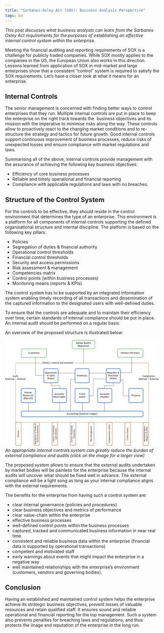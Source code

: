 ```yaml
---
title: "Sarbanes-Oxley Act (SOX): Business Analysis Perspective"
tags: ba
---
```


_This post discusses what business analysts can learn from the Sarbanes Oxley Act requirements for the purposes of establishing an effective internal control system within the enterprise._

Meeting the financial auditing and reporting requirements of SOX is a challenge for publicly traded companies. While SOX mostly applies to the companies in the US, the European Union also works in this direction. Lessons learned from application of SOX in mid-market and large enterprises show that a consistent “control” system is required to satisfy the SOX requirements. Let’s have a closer look at what it means for an enterprise.

## Internal Controls

The senior management is concerned with finding better ways to control enterprises that they run. Multiple internal controls are put in place to keep the enterprise on the right track towards the  business objectives and its mission with the imperative to minimise risks along the way. These controls allow to proactively react to the changing market conditions and to re-structure the strategy and tactics for future growth. Good internal controls support continuous improvement of business processes, reduce risks of unexpected losses and ensure compliance with market regulations and laws.

Summarising all of the above, internal controls provide management with the assurance of achieving the following key business objectives:

*   Efficiency of core business processes
*   Reliable and timely operational and financial reporting
*   Compliance with applicable regulations and laws with no breaches.

## Structure of the Control System

For the controls to be effective, they should reside in the control environment that determines the type of an enterprise. This environment is a platform for all components of internal controls supporting the defined organisational structure and internal discipline. The platform is based on the following key pillars:

*   Policies
*   Segregation of duties &amp; financial authority
*   Operational control thresholds
*   Financial control thresholds
*   Security and access permissions
*   Risk assessment &amp; management
*   Competencies matrix
*   Control points (within business processes)
*   Monitoring means (reports &amp; KPIs)

The control system has to be supported by an integrated information system enabling timely recording of all transactions and dissemination of the captured information to the designated users with well-defined duties.

To ensure that the controls are adequate and to maintain their efficiency over time, certain standards of internal compliance should be put in place. An internal audit should be performed on a regular basis.

An overview of the proposed structure is illustrated below:

<a href = "/img/sox-architecture.png"><img src = "/img/sox-architecture.png" /></a><br/>
<span class = "small"><em>An appropriate internal controls system can greatly reduce the burden of external compliance and audits (click on the image for a larger view)</em></span>

The proposed system allows to ensure that the external audits undertaken by market bodies will be painless for the enterprise because the internal audits will uncover what should be fixed well in advance. The external compliance will be a light song as long as your internal compliance aligns with the external requirements.

The benefits for the enterprise from having such a control system are:

*   clear internal governance (policies and procedures)
*   clear business objectives and metrics of performance
*   clear value-chain within the enterprise
*   effective business processes
*   well-defined control points within the business processes
*   captured, tracked and communicated business information in near real time
*   consistent and reliable business data within the enterprise (financial data is supported by operational transactions)
*   competent and motivated staff
*   early warnings about events that might impact the enterprise in a negative way
*   well maintained relationships with the enterprise’s environment (customers, vendors and governing bodies).

## Conclusion

Having an established and maintained control system helps the enterprise achieve its strategic business objectives, prevent losses of valuable resources and retain qualified staff. It ensures sound and reliable operational and financial reporting for the top management. Such a system also prevents penalties for breaching laws and regulations, and thus protects the image and reputation of the enterprise in the long run.

